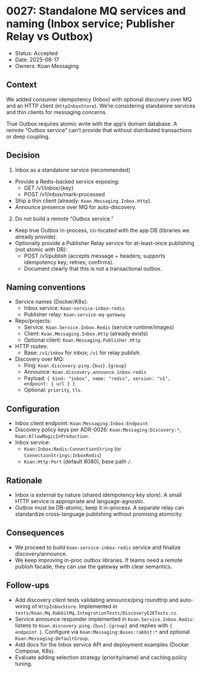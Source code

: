 # 0027: Standalone MQ services and naming (Inbox service; Publisher Relay vs Outbox)

- Status: Accepted
- Date: 2025-08-17
- Owners: Koan Messaging

## Context

We added consumer idempotency (Inbox) with optional discovery over MQ and an HTTP client (`HttpInboxStore`). We’re considering standalone services and thin clients for messaging concerns.

True Outbox requires atomic write with the app’s domain database. A remote “Outbox service” can’t provide that without distributed transactions or deep coupling.

## Decision

1) Inbox as a standalone service (recommended)
- Provide a Redis-backed service exposing:
  - GET /v1/inbox/{key}
  - POST /v1/inbox/mark-processed
- Ship a thin client (already: `Koan.Messaging.Inbox.Http`).
- Announce presence over MQ for auto-discovery.

2) Do not build a remote “Outbox service.”
- Keep true Outbox in-process, co-located with the app DB (libraries we already provide).
- Optionally provide a Publisher Relay service for at-least-once publishing (not atomic with DB):
  - POST /v1/publish (accepts message + headers; supports idempotency key; retries; confirms).
  - Document clearly that this is not a transactional outbox.

## Naming conventions

- Service names (Docker/K8s):
  - Inbox service: `Koan-service-inbox-redis`
  - Publisher relay: `Koan-service-mq-gateway`
- Repo/projects:
  - Service: `Koan.Service.Inbox.Redis` (service runtime/images)
  - Client: `Koan.Messaging.Inbox.Http` (already exists)
  - Optional client: `Koan.Messaging.Publisher.Http`
- HTTP routes:
  - Base: `/v1/inbox` for inbox; `/v1` for relay publish.
- Discovery over MQ:
  - Ping: `Koan.discovery.ping.{bus}.{group}`
  - Announce: `Koan.discovery.announce.inbox.redis`
  - Payload: `{ kind: "inbox", name: "redis", version: "v1", endpoint: { url } }`
  - Optional: `priority`, `tls`.

## Configuration

- Inbox client endpoint: `Koan:Messaging:Inbox:Endpoint`
- Discovery policy keys per ADR-0026: `Koan:Messaging:Discovery:*`, `Koan:AllowMagicInProduction`.
- Inbox service:
  - `Koan:Inbox:Redis:ConnectionString` (or `ConnectionStrings:InboxRedis`)
  - `Koan:Http:Port` (default 8080), base path `/`.

## Rationale

- Inbox is external by nature (shared idempotency key store). A small HTTP service is appropriate and language-agnostic.
- Outbox must be DB-atomic; keep it in-process. A separate relay can standardize cross-language publishing without promising atomicity.

## Consequences

- We proceed to build `Koan-service-inbox-redis` service and finalize discovery/announce.
- We keep improving in-proc outbox libraries. If teams need a remote publish facade, they can use the gateway with clear semantics.

## Follow-ups

- Add discovery client tests validating announce/ping roundtrip and auto-wiring of `HttpInboxStore`. Implemented in `tests/Koan.Mq.RabbitMq.IntegrationTests/DiscoveryE2ETests.cs`.
- Service announce responder implemented in `Koan.Service.Inbox.Redis`: listens to `Koan.discovery.ping.{bus}.{group}` and replies with `{ endpoint }`. Configure via `Koan:Messaging:Buses:rabbit:*` and optional `Koan:Messaging:DefaultGroup`.
- Add docs for the Inbox service API and deployment examples (Docker Compose, K8s).
- Evaluate adding selection strategy (priority/name) and caching policy tuning.
